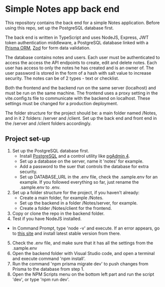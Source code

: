 # Simple Notes app back end

This repository contains the back end for a simple Notes application.
Before using this repo, set up the PostgreSQL database first.

The back end is written in TypeScript and uses NodeJS, Express, JWT token authentication middleware, a PostgreSQL database linked with a [Prisma ORM](https://www.prisma.io/), [Zod](https://zod.dev/) for form data validation.

The database contains notes and users. Each user must be authenticated to access the access the API endpoints to create, edit and delete notes. 
Each user has access to only the notes he has created and is an owner of. The user password is stored in the form of a hash with salt value to increase security.
The notes can be of 2 types - text or checklist.

Both the frontend and the backend run on the same server (localhost) and must be run on the same machine.
The frontend uses a proxy setting in the vite.config.ts file to communicate with the backend on localhost.
These settings must be changed for a production deployment.

The folder structure for the project should be: a main folder named /Notes, and in it 2 folders: /server and /client.
Set up the back end and front end in the /server and /client folders accordingly.

## Project set-up

1. Set up the PostgreSQL database first.
     - Install [PostgreSQL](https://www.postgresql.org/) and a control utility like [pgAdmin 4](pgadmin.org).
     - Set up a database on the server, name it 'notes' for example.
     - Add a password to the suer that controls the database for extra security.
     - Set up DATABASE_URL in the .env file, check the .sample.env for an example. If you followed everything so far, just rename the .sample.env to .env.
2. Set up a folder structure for the project, if you haven't already:
    - Create a main folder, for example /Notes.
    - Set up the backend in a folder /Notes/server, for example.
    - Create a folder /Notes/client for the frontend.
3. Copy or clone the repo in the backend folder.
4. Test if you have NodeJS installed.
  - In Command Prompt, type 'node -v' and execute. If an error appears, go to [this site](https://nodejs.org/) and install latest stable version from there.
5. Check the .env file, and make sure that it has all the settings from the .sample.env
4. Open the backend folder with Visual Studio code, and open a terminal and execute command 'npm install'.
5. Run the command 'npm prisma migrate dev' to push changes from Prisma to the database from step 1.
6. Open the NPM Scripts menu on the bottom left part and run the script 'dev', or type 'npm run dev'.
